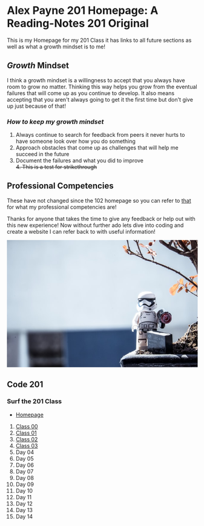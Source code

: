 # **Alex Payne 201 Homepage:** A Reading-Notes 201 Original

This is my Homepage for my 201 Class it has links to all future sections as well as what a growth mindset is to me! 

## **_Growth_ Mindset**

I think a growth mindset is a willingness to accept that you always have room to grow no matter. Thinking this way helps you grow from the eventual failures that will come up as you continue to develop. It also means accepting that you aren't always going to get it the first time but don't give up just because of that!

### ***How to keep my growth mindset***
1. Always continue to search for feedback from peers it never hurts to have someone look over how you do something
2. Approach obstacles that come up as challenges that will help me succeed in the future
3. Document the failures and what you did to improve   
~~4. This is a test for strikethrough~~

## **Professional Competencies**

These have not changed since the 102 homepage so you can refer to [that](102homepage.md) for what my professional competencies are!

Thanks for anyone that takes the time to give any feedback or help out with this new experience! Now without further ado lets dive into coding and create a website I can refer back to with useful information!

![outside](../Images/outsidelegotropper.jpg)  


## **Code 201**
### **Surf the 201 Class**  
  - [Homepage](./../README.md)
  1. [Class 00](../class-01.md)
  2. [Class 01](../class-02.md)
  3. [Class 02](../class-03.md)
  4. [Class 03](/201/class-04.md)
  5. Day 04
  6. Day 05
  7. Day 06
  8. Day 07
  9. Day 08
  10. Day 09
  11. Day 10
  12. Day 11
  13. Day 12
  14. Day 13
  15. Day 14
<!-- DrP E-Sign Up, Up, Down, Down, Left, Right, Left, Right, B, A, Start -->
